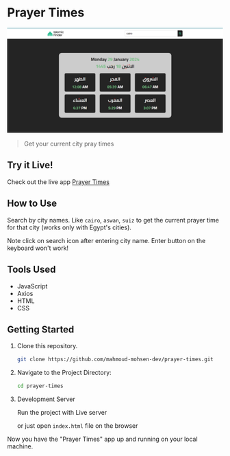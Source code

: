 # Prayer Times

<img src='./public/pray-times-preview.png'></img>

> Get your current city pray times

## Try it Live!

Check out the live app [Prayer Times](https://mahmoud-mohsen-dev.github.io/prayer-times/)

## How to Use

Search by city names. Like `cairo`, `aswan`, `suiz` to get the current prayer time for that city (works only with Egypt's cities).

Note click on search icon after entering city name. Enter button on the keyboard won't work!

## Tools Used

-   JavaScript
-   Axios
-   HTML
-   CSS

## Getting Started

1. Clone this repository.

    ```bash
    git clone https://github.com/mahmoud-mohsen-dev/prayer-times.git
    ```

2. Navigate to the Project Directory:
    ```bash
    cd prayer-times
    ```
3. Development Server

    Run the project with Live server

    or just open `index.html` file on the browser

Now you have the "Prayer Times" app up and running on your local machine.
